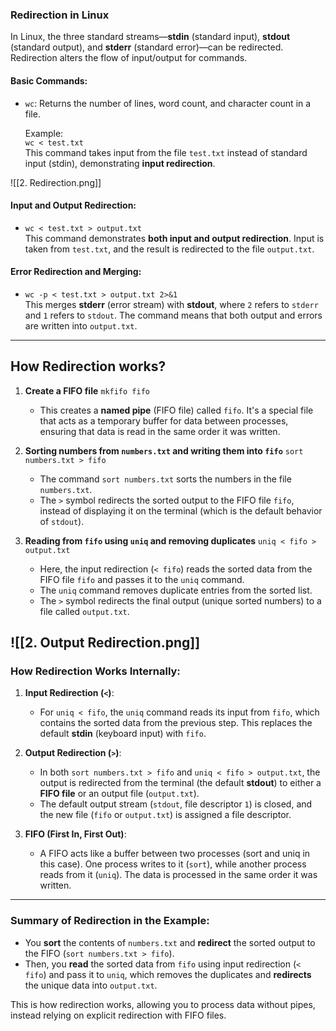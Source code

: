 
### **Redirection in Linux**

In Linux, the three standard streams—**stdin** (standard input), **stdout** (standard output), and **stderr** (standard error)—can be redirected. Redirection alters the flow of input/output for commands.

#### **Basic Commands:**

- `wc`: Returns the number of lines, word count, and character count in a file.
    
    Example:  
    `wc < test.txt`  
    This command takes input from the file `test.txt` instead of standard input (stdin), demonstrating **input redirection**.

![[2. Redirection.png]]

#### **Input and Output Redirection:**

- `wc < test.txt > output.txt`  
    This command demonstrates **both input and output redirection**. Input is taken from `test.txt`, and the result is redirected to the file `output.txt`.

#### **Error Redirection and Merging:**

- `wc -p < test.txt > output.txt 2>&1`  
    This merges **stderr** (error stream) with **stdout**, where `2` refers to `stderr` and `1` refers to `stdout`. The command means that both output and errors are written into `output.txt`.

---
## **How Redirection works?**

1. **Create a FIFO file**
    `mkfifo fifo`
    
    - This creates a **named pipe** (FIFO file) called `fifo`. It's a special file that acts as a temporary buffer for data between processes, ensuring that data is read in the same order it was written.
2. **Sorting numbers from `numbers.txt` and writing them into `fifo`**
    `sort numbers.txt > fifo`
    
    - The command `sort numbers.txt` sorts the numbers in the file `numbers.txt`.
    - The `>` symbol redirects the sorted output to the FIFO file `fifo`, instead of displaying it on the terminal (which is the default behavior of `stdout`).
3. **Reading from `fifo` using `uniq` and removing duplicates**
    `uniq < fifo > output.txt`
    
    - Here, the input redirection (`< fifo`) reads the sorted data from the FIFO file `fifo` and passes it to the `uniq` command.
    - The `uniq` command removes duplicate entries from the sorted list.
    - The `>` symbol redirects the final output (unique sorted numbers) to a file called `output.txt`.

![[2. Output Redirection.png]]
---

### **How Redirection Works Internally:**

1. **Input Redirection (`<`)**:
    
    - For `uniq < fifo`, the `uniq` command reads its input from `fifo`, which contains the sorted data from the previous step. This replaces the default **stdin** (keyboard input) with `fifo`.
2. **Output Redirection (`>`)**:
    
    - In both `sort numbers.txt > fifo` and `uniq < fifo > output.txt`, the output is redirected from the terminal (the default **stdout**) to either a **FIFO file** or an output file (`output.txt`).
    - The default output stream (`stdout`, file descriptor `1`) is closed, and the new file (`fifo` or `output.txt`) is assigned a file descriptor.
3. **FIFO (First In, First Out)**:
    
    - A FIFO acts like a buffer between two processes (sort and uniq in this case). One process writes to it (`sort`), while another process reads from it (`uniq`). The data is processed in the same order it was written.



---

### **Summary of Redirection in the Example**:

- You **sort** the contents of `numbers.txt` and **redirect** the sorted output to the FIFO (`sort numbers.txt > fifo`).
- Then, you **read** the sorted data from `fifo` using input redirection (`< fifo`) and pass it to `uniq`, which removes the duplicates and **redirects** the unique data into `output.txt`.

This is how redirection works, allowing you to process data without pipes, instead relying on explicit redirection with FIFO files.